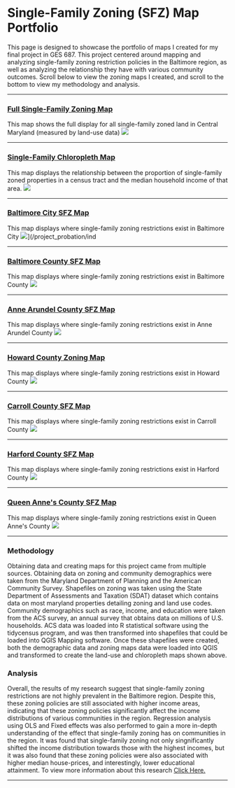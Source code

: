 
# Single-Family Zoning (SFZ) Map Portfolio 
This page is designed to showcase the portfolio of maps I created for my final project in GES 687. This project centered around mapping and analyzing single-family zoning restriction policies in the Baltimore region, as well as analyzing the relationship they have with various community outcomes. Scroll below to view the zoning maps I created, and scroll to the bottom to view my methodology and analysis.

---
### [Full Single-Family Zoning Map](/project_probation/index)
This map shows the full display for all single-family zoned land in Central Maryland (measured by land-use data) 
[<img src="images/Full Single-Family Zoning Map BMSA.png?raw=true"/>](/project_probation/index)

---
### [Single-Family Chloropleth Map](/project_probation/index)
This map displays the relationship between the proportion of single-family zoned properties in a census tract and the median household income of that area.
[<img src="images/Chloroplethmap.png"/>](/project_probation/index)


---
### [Baltimore City SFZ Map](/project_probation/index)
This map displays where single-family zoning restrictions exist in Baltimore City 
<img src="images/Baltimorecitymap.png"/>](/project_probation/ind

---
### [Baltimore County SFZ Map](/project_probation/index)
This map displays where single-family zoning restrictions exist in Baltimore County
[<img src="images/baltimorecountymap.png?raw=true"/>](/project_probation/index)

---

### [Anne Arundel County SFZ Map](/project_probation/index)
This map displays where single-family zoning restrictions exist in Anne Arundel County
[<img src="images/annearundelmap.png?raw=true"/>](/project_probation/index)

---
### [Howard County Zoning Map](/project_pnw/index)
This map displays where single-family zoning restrictions exist in Howard County
[<img src="images/howardmap.png?raw=true"/>](/project_probation/index)

---
### [Carroll County SFZ Map](/project_probation/index)
This map displays where single-family zoning restrictions exist in Carroll County
[<img src="images/carrollcountymap.png?raw=true"/>](/project_probation/index)

---
### [Harford County SFZ Map](/project_probation/index)
This map displays where single-family zoning restrictions exist in Harford County
[<img src="images/harfordcountymap.png?raw=true"/>](/project_probation/index)

---
### [Queen Anne's County SFZ Map](/project_probation/index)
This map displays where single-family zoning restrictions exist in Queen Anne's County
[<img src="images/queenannemap.png?raw=true"/>](/project_probation/index)


---

### Methodology

Obtaining data and creating maps for this project came from multiple sources. Obtaining data on zoning and community demographics were taken from the Maryland Department of Planning and the American Community Survey. Shapefiles on zoning was taken using the State Department of Assessments and Taxation (SDAT) dataset which contains data on most maryland properties detailing zoning and land use codes. Community demographics such as race, income, and education were taken from the ACS survey, an annual survey that obtains data on millions of U.S. households. ACS data was loaded into R statistical software using the tidycensus program, and was then transformed into shapefiles that could be loaded into QGIS Mapping software. Once these shapefiles were created, both the demographic data and zoning maps data were loaded into QGIS and transformed to create the land-use and chloropleth maps shown above. 


### Analysis

Overall, the results of my research suggest that single-family zoning restrictions are not highly prevalent in the Baltimore region. Despite this, these zoning policies are still associated with higher income areas, indicating that these zoning policies significantly affect the income distributions of various communities in the region. Regression analysis using OLS and Fixed effects was also performed to gain a more in-depth understanding of the effect that single-family zoning has on communities in the region. It was found that single-family zoning not only singnificantly shifted the income distribution towards those with the highest incomes, but it was also found that these zoning policies were also associated with higher median house-prices, and interestingly, lower educational attainment. To view more information about this research 
<a href="https://github.com/jjustin1/jjustin1capstonepaper/blob/main/JustinJohnsonCapstoneGithub.pdf" target="_blank">Click Here.</a>

---


